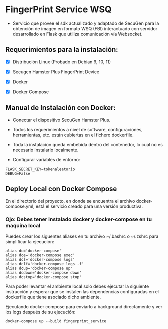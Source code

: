 # FingerPrint Service WSQ

- Servicio que provee el sdk actualizado y adaptado de SecuGen para la obtención de imagen en formato WSQ (FBI) interactuado con servidor desarrollado en Flask que utiliza comunicación vía Websocket.

## Requerimientos para la instalación:

- [x] Distribución Linux (Probado en Debian 9, 10, 11)
- [x] Secugen Hamster Plus FingerPrint Device
- [x] Docker
- [x] Docker Compose


## Manual de Instalación con Docker:

- Conectar el dispositivo SecuGen Hamster Plus.
- Todos los requerimientos a nivel de software, configuraciones, herramientas, etc. están cubiertas en el fichero dockerfile.
- Toda la instalacion queda embebida dentro del contenedor, lo cual no es necesario instalarlo localmente.

- Configurar variables de entorno:

```
FLASK_SECRET_KEY=tokenaleatorio
DEBUG=False
```

Deploy Local con Docker Compose
------------------------------------
En el directorio del proyecto, en donde se encuentra el archivo docker-compose.yml, está el servicio creado para una versión productiva.

### Ojo: Debes tener instalado docker y docker-compose en tu maquina local

Puedes crear los siguentes aliases en tu archivo ~/.bashrc o ~/.zshrc para simplificar la ejecución:

```
alias dc='docker-compose'
alias dce='docker-compose exec'
alias dcl='docker-compose logs'
alias dclf='docker-compose logs -f'
alias dcup='docker-compose up'
alias dcdown='docker-compose down'
alias dcstop='docker-compose stop'
```


Para poder levantar el ambiente local solo debes ejecutar la siguiente instrucción y esperar que se instalen las dependencias configuradas en el dockerfile que tiene asociado dicho ambiente.

Ejecutando docker compose para enviarlo a background directamente y ver los logs después de su ejecución:

```
docker-compose up --build fingerprint_service
```